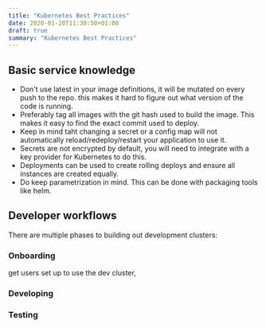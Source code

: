 ```yaml
---
title: "Kubernetes Best Practices"
date: 2020-01-20T11:30:50+01:00
draft: true
summary: "Kubernetes Best Practices"
---
```


## Basic service knowledge

- Don't use latest in your image definitions, it will be mutated on every push to the repo. this makes it hard to figure out what version of the code is running.
- Preferably tag all images with the git hash used to build the image. This makes it easy to find the exact commit used to deploy.
- Keep in mind taht changing a secret or a config map will not automatically reload/redeploy/restart your application to use it.
- Secrets are not encrypted by default, you will need to integrate with a key provider for Kubernetes to do this.
- Deployments can be used to create rolling deploys and ensure all instances are created equally.
- Do keep parametrization in mind. This can be done with packaging tools like helm.

## Developer workflows

There are multiple phases to building out development clusters:

### Onboarding

get users set up to use the dev cluster,

### Developing

### Testing
  
